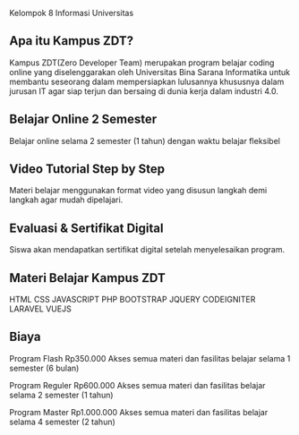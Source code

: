 Kelompok 8
Informasi Universitas

## Apa itu Kampus ZDT?
Kampus ZDT(Zero Developer Team) merupakan program belajar coding online yang diselenggarakan oleh Universitas Bina Sarana Informatika untuk membantu seseorang dalam mempersiapkan lulusannya khususnya dalam jurusan IT agar siap terjun dan bersaing di dunia kerja dalam industri 4.0.

## Belajar Online 2 Semester
Belajar online selama 2 semester (1 tahun) dengan waktu belajar fleksibel

## Video Tutorial Step by Step
Materi belajar menggunakan format video yang disusun langkah demi langkah agar mudah dipelajari.

## Evaluasi & Sertifikat Digital
Siswa akan mendapatkan sertifikat digital setelah menyelesaikan program.

## Materi Belajar Kampus ZDT
HTML
CSS
JAVASCRIPT
PHP
BOOTSTRAP
JQUERY
CODEIGNITER
LARAVEL 
VUEJS

## Biaya
Program Flash
Rp350.000
Akses semua materi dan fasilitas belajar selama 1 semester (6 bulan)

Program Reguler
Rp600.000
Akses semua materi dan fasilitas belajar selama 2 semester (1 tahun)

Program Master
Rp1.000.000
Akses semua materi dan fasilitas belajar selama 4 semester (2 tahun)